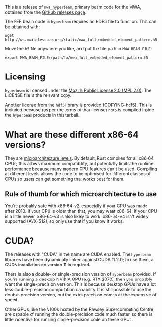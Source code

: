 This is a release of `mwa_hyperbeam`, primary beam code for the MWA, obtained
from the [GitHub releases
page](https://github.com/MWATelescope/mwa_hyperbeam/releases).

The FEE beam code in `hyperbeam` requires an HDF5 file to function. This can be
obtained with:

  `wget http://ws.mwatelescope.org/static/mwa_full_embedded_element_pattern.h5`

Move the `h5` file anywhere you like, and put the file path in `MWA_BEAM_FILE`:

  `export MWA_BEAM_FILE=/path/to/mwa_full_embedded_element_pattern.h5`

# Licensing

`hyperbeam` is licensed under the [Mozilla Public License 2.0 (MPL
2.0)](https://www.mozilla.org/en-US/MPL/2.0/). The LICENSE file is the relevant
copy.

Another license from the `hdf5` library is provided (COPYING-hdf5). This is
included because (as per the terms of that license) `hdf5` is compiled inside
the `hyperbeam` products in this tarball.

# What are these different x86-64 versions?

They are [microarchitecture
levels](https://en.wikipedia.org/wiki/X86-64#Microarchitecture_levels). By
default, Rust compiles for all x86-64 CPUs; this allows maximum compatibility,
but potentially limits the runtime performance because many modern CPU features
can't be used. Compiling at different levels allows the code to be optimised for
different classes of CPUs so users can get something that works best for them.

## Rule of thumb for which microarchitecture to use

You're probably safe with x86-64-v2, especially if your CPU was made after 2010.
If your CPU is older than that, you may want x86-64. If your CPU is a little
newer, x86-64-v3 is also likely to work. x86-64-v4 isn't widely supported
(AVX-512), so only use that if you know it works.

# CUDA?

The releases with "CUDA" in the name are CUDA enabled. The `hyperbeam` libraries
have been dynamically linked against CUDA 11.2.0; to use them, a CUDA
installation on version 11 is required.

There is also a double- or single-precision version of `hyperbeam` provided. If
you're running a desktop NVIDIA GPU (e.g. RTX 2070), then you probably want the
single-precision version. This is because desktop GPUs have a lot less
double-precision computation capability. It is still possible to use the
double-precision version, but the extra precision comes at the expensive of
speed.

Other GPUs, like the V100s hosted by the Pawsey Supercomputing Centre, are
capable of running the double-precision code much faster, so there is little
incentive for running single-precision code on these GPUs.
